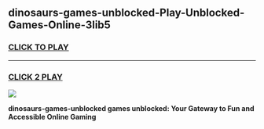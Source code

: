
## dinosaurs-games-unblocked-Play-Unblocked-Games-Online-3lib5
<h3>
<a href="https://premium76.site?title=dinosaurs-games-unblocked&ref=25A">CLICK TO PLAY</a></h3>
<hr>

<h3>
<a href="https://premium76.site?title=dinosaurs-games-unblocked&ref=25A">CLICK 2 PLAY</a>
  
</h3>

<a href="https://premium76.site?title=dinosaurs-games-unblocked&ref=25A"><img src="https://clearcache.store/games.png"></a>


**dinosaurs-games-unblocked games unblocked: Your Gateway to Fun and Accessible Online Gaming**

